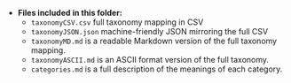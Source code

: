 - **Files included in this folder:**
  - `taxonomyCSV.csv` full taxonomy mapping in CSV
  - `taxonomyJSON.json` machine-friendly JSON mirroring the full CSV
  - `taxonomyMD.md` is a readable Markdown version of the full taxonomy mapping.
  - `taxonomyASCII.md` is an ASCII format version of the full taxonomy.
  - `categories.md` is a full description of the meanings of each category.
